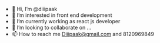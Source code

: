 - 👋 Hi, I’m @diiipaak
- 👀 I’m interested in front end development
- 🌱 I’m currently working as react js developer
- 💞️ I’m looking to collaborate on ...
- 📫 How to reach me Diiipaak@gmail.com and 8120969849

<!---
diiipaak/diiipaak is a ✨ special ✨ repository because its `README.md` (this file) appears on your GitHub profile.
You can click the Preview link to take a look at your changes.
--->
